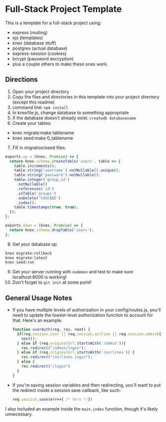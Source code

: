 # Full-Stack Project Template

This is a template for a full-stack project using:
- express (routing)
- ejs (templates)
- knex (database stuff)
- postgres (actual database)
- express-session (cookies)
- bcrypt (password encryption)
- plus a couple others to make these ones work.

## Directions
1. Open your project directory
2. Copy the files and directories in this template into your project directory (except this readme)
3. command line: `npm install`
4. In knexfile.js, change database to something appropriate
5. If the database doesn't already exist: `createdb databasename`
6. Create your tables:
  - knex migrate:make tablename
  - knex seed:make 0_tablename
7. Fill in migration/seed files.
  ```js
  exports.up = (knex, Promise) => {  
    return knex.schema.createTable('users', table => {
      table.increments();
      table.string('username').notNullable().unique();
      table.string('password').notNullable();
      table.integer('group_id')
       .notNullable()
       .references('id')
       .inTable('groups')
       .onDelete('CASCADE')
       .index();
      table.timestamps(true, true);
    });
  };

  exports.down = (knex, Promise) => {
    return knex.schema.dropTable('users');
  };
  ```
8. Get your database up.
  ```sh
  knex migrate:rollback
  knex migrate:latest
  knex seed:run
  ```
9. Get your server running with `nodemon` and test to make sure localhost:8000 is working!
10. Don't forget to `git init` at some point!

## General Usage Notes
- If you have multiple levels of authorization in  your config/routes.js, you'll need to update the lowest-level authorization function to account for that. Here's an example:
  ```js
  function userAuth(req, res, next) {
    if(req.session.user || req.session.airline || req.session.admin){
      next();
    } else if (req.originalUrl.startsWith('/admin')){
      res.redirect("/admin/login");
    } else if (req.originalUrl.startsWith('/airlines')) {
      res.redirect("/airlines.login");
    } else {
      res.redirect("/login")
    }
  }
  ```
- If you're saving session variables and then redirecting, you'll want to put the redirect inside a session.save callback, like such:
  ```js
  req.session.save(err=>{ /* here */})
  ```
I also included an example inside the `main.index` function, though it's likely unnecessary.
